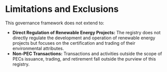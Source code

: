 # Limitations and Exclusions

This governance framework does not extend to:

* **Direct Regulation of Renewable Energy Projects:** The registry does not directly regulate the development and operation of renewable energy projects but focuses on the certification and trading of their environmental attributes.
* **Non-PEC Transactions:** Transactions and activities outside the scope of PECs issuance, trading, and retirement fall outside the purview of this registry.
